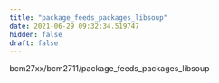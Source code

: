 ```yaml
---
title: "package_feeds_packages_libsoup"
date: 2021-06-29 09:32:34.519747
hidden: false
draft: false
---
```


bcm27xx/bcm2711/package_feeds_packages_libsoup

